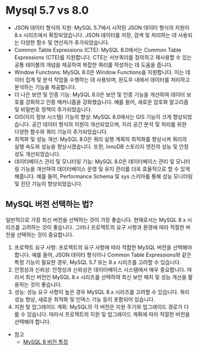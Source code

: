 # Mysql 5.7 vs 8.0

- JSON 데이터 형식의 지원: MySQL 5.7에서 시작된 JSON 데이터 형식의 지원이 8.x 시리즈에서 확장되었습니다. JSON 데이터를 저장, 검색 및 처리하는 데 사용되는 다양한 함수 및 연산자가 추가되었습니다.
- Common Table Expressions (CTE): MySQL 8.0에서는 Common Table Expressions (CTE)를 지원합니다. CTE는 서브쿼리를 정의하고 재사용할 수 있는 공통 테이블의 개념을 제공하여 복잡한 쿼리를 작성하는 데 도움을 줍니다.
- Window Functions: MySQL 8.0은 Window Functions을 지원합니다. 이는 데이터 집계 및 분석 작업을 수행하는 데 사용되며, 윈도우 내에서 데이터를 처리하고 분석하는 기능을 제공합니다.
- 더 나은 보안 및 인증 기능: MySQL 8.0은 보안 및 인증 기능을 개선하여 데이터 보호를 강화하고 인증 메커니즘을 강화했습니다. 예를 들어, 새로운 암호화 알고리즘 및 비밀번호 정책이 추가되었습니다.
- GIS(지리 정보 시스템) 기능의 향상: MySQL 8.0에서는 GIS 기능이 크게 향상되었습니다. 공간 데이터 형식의 지원이 개선되었으며, 지리 공간 분석 및 처리를 위한 다양한 함수와 쿼리 기능이 추가되었습니다.
- 최적화 및 성능 개선: MySQL 8.0은 쿼리 실행 계획의 최적화를 향상시켜 쿼리의 실행 속도와 성능을 향상시켰습니다. 또한, InnoDB 스토리지 엔진의 성능 및 안정성도 개선되었습니다.
- 데이터베이스 관리 및 모니터링 기능: MySQL 8.0은 데이터베이스 관리 및 모니터링 기능을 개선하여 데이터베이스 운영 및 유지 관리를 더욱 효율적으로 할 수 있게 해줍니다. 예를 들어, Performance Schema 및 sys 스키마를 통해 성능 모니터링 및 진단 기능이 향상되었습니다.


## MySQL 버전 선택하는 법?
일반적으로 가장 최신 버전을 선택하는 것이 가장 좋습니다. 현재로서는 MySQL 8.x 시리즈를 고려하는 것이 좋습니다. 그러나 프로젝트의 요구 사항과 환경에 따라 적절한 버전을 선택하는 것이 중요합니다.
1. 프로젝트 요구 사항: 프로젝트의 요구 사항에 따라 적합한 MySQL 버전을 선택해야 합니다. 예를 들어, JSON 데이터 형식이나 Common Table Expressions와 같은 특정 기능이 필요한 경우, MySQL 5.7 또는 8.x 시리즈를 고려할 수 있습니다.
2. 안정성과 신뢰성: 안정성과 신뢰성은 데이터베이스 시스템에서 매우 중요합니다. 따라서 최신 버전인 MySQL 8.x 시리즈를 선택하여 최신 보안 패치 및 성능 개선을 활용하는 것이 좋습니다.
3. 성능: 성능 요구 사항이 높은 경우 MySQL 8.x 시리즈를 고려할 수 있습니다. 쿼리 성능 향상, 새로운 최적화 및 인덱스 기능 등이 포함되어 있습니다.
4. 지원 및 업그레이드 계획: MySQL의 각 버전은 지원 주기와 업그레이드 경로가 다를 수 있습니다. 따라서 프로젝트의 지원 및 업그레이드 계획에 따라 적절한 버전을 선택해야 합니다.

- 참고
  - [MySQL 8 버전 특징](https://medium.com/naver-cloud-platform/%EC%9D%B4%EB%A0%87%EA%B2%8C-%EC%82%AC%EC%9A%A9%ED%95%98%EC%84%B8%EC%9A%94-mysql-8-0-%EA%B0%9C%EB%B0%9C%EC%9E%90%EB%A5%BC-%EC%9C%84%ED%95%9C-%EC%8B%A0%EA%B7%9C-%EA%B8%B0%EB%8A%A5-%EC%82%B4%ED%8E%B4%EB%B3%B4%EA%B8%B0-1-innodb-d638a3e4fde9)
